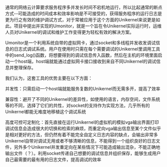通常的网络云计算要求服务程序多并发长时间不宕机地运行，所以比起通常的断点方式--可能造成的时间成本和效率影响是不可接受的，获得服务程序的运行日志是更为行之有效的维护调试方式，对于常被应用于这个方面的Unikernel来说更是如此。项目中提出并实现的Umonitor，就是一个旨在令Unikernel实际运行时，运维人员对Unikernel的调试和维护工作变得更为轻松有效的解决方案。

Umonitor是一个利用系统自带的虚拟网卡，通过socket和多线程并发收发调试信息的日志式调试系统。用户在使用时只需在每个需要调试的Unikernel里调用工具中的send_log()函数，将想要得到的调试信息传入函数，然后在主机的环境里面启动一个host端，host端就能通过虚拟网卡接口接收到来自不同Unikernel的调试信息并整理保存。

我们认为，这套工具的优势主要在以下方面：

并发性：只需启动一个host端就能服务复数的Unikernel而无需多开，提高了效率

兼容性：避开了不同的Unikernel的差异性，如使用的语言，内存空间，文件系统等的不同，选择了它们的共性，对socket的支持作为实现方法，几乎所有的Unikernel都能无难度地移植这个调试系统

高度可控可定制化：首先直接在运行Unikernel的虚拟机的模拟vga输出界面打印调试信息会造成很大的切换和检索的麻烦，而重定向vga输出信息至某个文件似乎是相对更好的方法，但仍然有着不能完全自定义日志内容的缺点，会输出非常多Unikernel自带对调试无用或者不够清晰的信息，不能得到一个组织良好的日志文件，另外多个Unikernel并发重定向在某些情况下可能造成输出混杂，不能正确地输出文件（？）。利用socket传递自己想要的调试信息并组织保存，能够生成用户自己最需要的最有用的日志文件，提高调试的效率